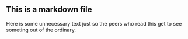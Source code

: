 ## This is a markdown file

Here is some unnecessary text just so the peers who read this get to see someting out of the ordinary.
